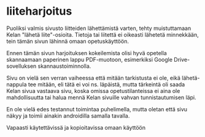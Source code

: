 # liiteharjoitus

Puoliksi valmis sivusto liitteiden lähettämistä varten, tehty muistuttamaan Kelan "lähetä liite"-osioita.
Tietoja tai liitettä ei oikeasti lähetetä minnekkään, tein tämän sivun lähinnä omaan opetuskäyttöön.

Ennen tämän sivun harjoituksen kokeilemista olisi hyvä opetella skannaamaan paperinen lappu PDF-muotoon,
esimerkiksi Google Drive-sovelluksen skannaustoiminnolla. 

Sivu on vielä sen verran vaiheessa että mitään tarkistusta ei ole, eikä lähetä-nappula tee mitään, eli tätä ei voi ns. läpäistä,
mutta tärkeintä oli saada Kelan sivua vastaava sivu, koska omissa opetustilanteissa ei aina ole mahdollisuutta tai halua mennä Kelan sivuille 
vahvan tunnistautumisen läpi.

En ole vielä edes testannut toimintaa puhelimella, mutta oletan että sivu näkyy ja toimii ainakin androidilla samalla tavalla.


Vapaasti käytettävissä ja kopioitavissa omaan käyttöön
